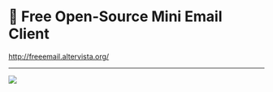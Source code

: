 # :pencil: Free Open-Source Mini Email Client

http://freeemail.altervista.org/

-------------------------------------------------------------------------------------------------------------------------------------


![](http://freeemail.altervista.org/logo.png)
